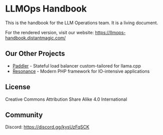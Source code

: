 # LLMOps Handbook

This is the handbook for the LLM Operations team. It is a living document.

For the rendered version, visit our website: https://llmops-handbook.distantmagic.com/

## Our Other Projects

- [Paddler](https://github.com/distantmagic/paddler) - Stateful load balancer custom-tailored for llama.cpp
- [Resonance](https://github.com/distantmagic/resonance) - Modern PHP framework for IO-intensive applications

## License

Creative Commons Attribution Share Alike 4.0 International

## Community

Discord: https://discord.gg/kysUzFqSCK
